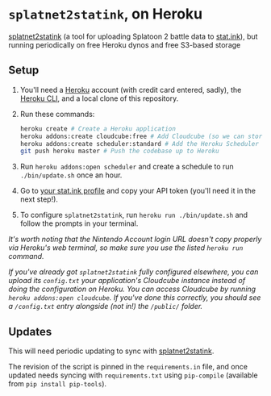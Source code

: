 # `splatnet2statink`, on Heroku

[splatnet2statink](https://github.com/frozenpandaman/splatnet2statink) (a tool for uploading Splatoon 2 battle data to [stat.ink](https://stat.ink)), but running periodically on free Heroku dynos and free S3-based storage

## Setup

1. You'll need a [Heroku](http://heroku.com) account (with credit card entered, sadly), the [Heroku CLI](https://devcenter.heroku.com/articles/heroku-cli), and a local clone of this repository.

1. Run these commands:
   ```bash
   heroku create # Create a Heroku application
   heroku addons:create cloudcube:free # Add Cloudcube (so we can store configuration in S3)
   heroku addons:create scheduler:standard # Add the Heroku Scheduler (so we can sync periodically)
   git push heroku master # Push the codebase up to Heroku
   ```

1. Run `heroku addons:open scheduler` and create a schedule to run `./bin/update.sh` once an hour.

1. Go to [your stat.ink profile](https://stat.ink/profile) and copy your API token (you'll need it in the next step!).

1. To configure `splatnet2statink`, run `heroku run ./bin/update.sh` and follow the prompts in your terminal.

_It's worth noting that the Nintendo Account login URL doesn't copy properly via Heroku's web terminal, so make sure you use the listed `heroku run` command._

_If you've already got `splatnet2statink` fully configured elsewhere, you can upload its `config.txt` your application's Cloudcube instance instead of doing the configuration on Heroku. You can access Cloudcube by running `heroku addons:open cloudcube`. If you've done this correctly, you should see a `/config.txt` entry alongside (not in!) the `/public/` folder._

## Updates

This will need periodic updating to sync with [splatnet2statink](https://github.com/frozenpandaman/splatnet2statink).

The revision of the script is pinned in the `requirements.in` file, and once updated needs syncing with `requirements.txt` using `pip-compile` (available from `pip install pip-tools`).
